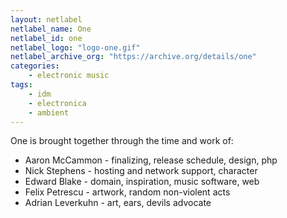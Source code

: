 ```yaml
---
layout: netlabel
netlabel_name: One
netlabel_id: one
netlabel_logo: "logo-one.gif"
netlabel_archive_org: "https://archive.org/details/one"
categories:
    - electronic music
tags:
    - idm
    - electronica
    - ambient
---
```

One is brought together through the time and work of:

- Aaron McCammon - finalizing, release schedule, design, php
- Nick Stephens - hosting and network support, character
- Edward Blake - domain, inspiration, music software, web
- Felix Petrescu - artwork, random non-violent acts
- Adrian Leverkuhn - art, ears, devils advocate
